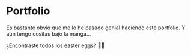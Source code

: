 # Portfolio

Es bastante obvio que me lo he pasado genial haciendo este portfolio.
Y aún tengo cositas bajo la manga... 

¿Encontraste todos los easter eggs? 🤔✨
